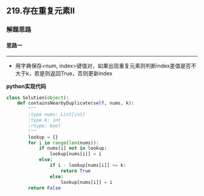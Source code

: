 ## 219.存在重复元素II
### 解题思路
#### 思路一
****
- 用字典保存<num, index>键值对，如果出现重复元素则判断index差值是否不大于k，若是则返回True，否则更新index

**python实现代码**
```python
class Solution(object):
    def containsNearbyDuplicate(self, nums, k):
        """
        :type nums: List[int]
        :type k: int
        :rtype: bool
        """
        lookup = {}
        for i in range(len(nums)):
            if nums[i] not in lookup:
                lookup[nums[i]] = i
            else:
                if i - lookup[nums[i]] <= k:
                    return True
                else:
                    lookup[nums[i]] = i
        return False

```


